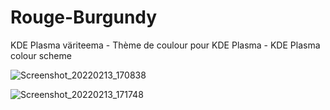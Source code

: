 # Rouge-Burgundy
KDE Plasma väriteema - Thème de coulour pour KDE Plasma - KDE Plasma colour scheme



![Screenshot_20220213_170838](https://user-images.githubusercontent.com/73434605/153771934-c9ff4ca1-5705-445f-bf56-4e2f8decb18b.png)

![Screenshot_20220213_171748](https://user-images.githubusercontent.com/73434605/153771938-782953d0-5d02-4d8a-8062-16bb86ba90fc.png)

